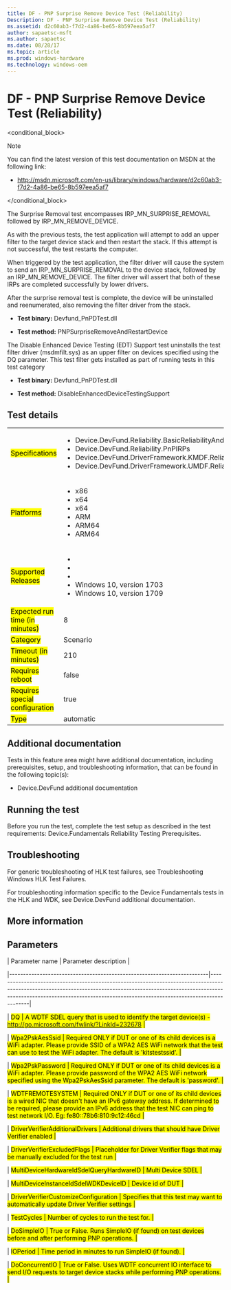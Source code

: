 ```yaml
---
title: DF - PNP Surprise Remove Device Test (Reliability)
Description: DF - PNP Surprise Remove Device Test (Reliability)
ms.assetid: d2c60ab3-f7d2-4a86-be65-8b597eea5af7
author: sapaetsc-msft
ms.author: sapaetsc
ms.date: 08/28/17
ms.topic: article
ms.prod: windows-hardware
ms.technology: windows-oem
---
```


# DF - PNP Surprise Remove Device Test (Reliability)

<conditional_block> <conditions> <docset value="standalone"></docset> </conditions>

>[!NOTE]
You can find the latest version of this test documentation on MSDN at the following link:

-   <xref hlink="http://msdn.microsoft.com/en-us/library/windows/hardware/d2c60ab3-f7d2-4a86-be65-8b597eea5af7">http://msdn.microsoft.com/en-us/library/windows/hardware/d2c60ab3-f7d2-4a86-be65-8b597eea5af7</b>


</conditional_block>

The Surprise Removal test encompasses IRP\_MN\_SURPRISE\_REMOVAL followed by IRP\_MN\_REMOVE\_DEVICE.

As with the previous tests, the test application will attempt to add an upper filter to the target device stack and then restart the stack. If this attempt is not successful, the test restarts the computer.

When triggered by the test application, the filter driver will cause the system to send an IRP\_MN\_SURPRISE\_REMOVAL to the device stack, followed by an IRP\_MN\_REMOVE\_DEVICE. The filter driver will assert that both of these IRPs are completed successfully by lower drivers.

After the surprise removal test is complete, the device will be uninstalled and reenumerated, also removing the filter driver from the stack.

-   **Test binary:** Devfund\_PnPDTest.dll
-   **Test method:** PNPSurpriseRemoveAndRestartDevice

The Disable Enhanced Device Testing (EDT) Support test uninstalls the test filter driver (msdmfilt.sys) as an upper filter on devices specified using the DQ parameter. This test filter gets installed as part of running tests in this test category

-   **Test binary:** Devfund\_PnPDTest.dll
-   **Test method:** DisableEnhancedDeviceTestingSupport

## Test details

<table>
<colgroup>
<col width="50%" />
<col width="50%" />
</colgroup>
<tbody>
<tr class="odd">
<td><mark type="bullet_intro">Specifications</b></td>
<td><ul>
<li>Device.DevFund.Reliability.BasicReliabilityAndPerformance</li>
<li>Device.DevFund.Reliability.PnPIRPs</li>
<li>Device.DevFund.DriverFramework.KMDF.Reliability</li>
<li>Device.DevFund.DriverFramework.UMDF.Reliability</li>
</ul></td>
</tr>
<tr class="even">
<td><mark type="bullet_intro">Platforms</b></td>
<td><ul>
<li><tla rid="win_threshold_desktop"></tla> x86</li>
<li><tla rid="win_threshold_desktop"></tla> x64</li>
<li><tla rid="win_threshold_server"></tla> x64</li>
<li><tla rid="win_threshold_mobile"></tla> ARM</li>
<li><tla rid="win_threshold_desktop"></tla> ARM64</li>
<li><tla rid="win_threshold_mobile"></tla> ARM64</li>
</ul></td>
</tr>
<tr class="odd">
<td><mark type="bullet_intro">Supported Releases</b></td>
<td><ul>
<li><tla rid="win_10"></tla></li>
<li><tla rid="win_10_th2"></tla></li>
<li><tla rid="win_10_rs1"></tla></li>
<li>Windows 10, version 1703</li>
<li>Windows 10, version 1709</li>
</ul></td>
</tr>
<tr class="even">
<td><mark type="bullet_intro">Expected run time (in minutes)</b></td>
<td>8</td>
</tr>
<tr class="odd">
<td><mark type="bullet_intro">Category</b></td>
<td>Scenario</td>
</tr>
<tr class="even">
<td><mark type="bullet_intro">Timeout (in minutes)</b></td>
<td>210</td>
</tr>
<tr class="odd">
<td><mark type="bullet_intro">Requires reboot</b></td>
<td>false</td>
</tr>
<tr class="even">
<td><mark type="bullet_intro">Requires special configuration</b></td>
<td>true</td>
</tr>
<tr class="odd">
<td><mark type="bullet_intro">Type</b></td>
<td>automatic</td>
</tr>
</tbody>
</table>

## Additional documentation

Tests in this feature area might have additional documentation, including prerequisites, setup, and troubleshooting information, that can be found in the following topic(s):

-   <xref rid="p_hlk_test.device_devfund_additional_documentation">Device.DevFund additional documentation</b>

## Running the test

Before you run the test, complete the test setup as described in the test requirements: <xref rid="p_hlk_test.devicefundamentals_reliability_testing_prerequisites">Device.Fundamentals Reliability Testing Prerequisites</b>.

## Troubleshooting

For generic troubleshooting of HLK test failures, see <xref rid="p_hlk.troubleshooting_windows_hlk_test_failures">Troubleshooting Windows HLK Test Failures</b>.

For troubleshooting information specific to the Device Fundamentals tests in the HLK and WDK, see <xref rid="p_hlk_test.device_devfund_additional_documentation">Device.DevFund additional documentation</b>.

## More information

## Parameters

| Parameter name                                                         | Parameter description                                                                                                                                                                                                                                |
|------------------------------------------------------------------------|------------------------------------------------------------------------------------------------------------------------------------------------------------------------------------------------------------------------------------------------------|
| <mark type="bullet_intro">DQ</b>                                       | A WDTF SDEL query that is used to identify the target device(s) - http://go.microsoft.com/fwlink/?LinkId=232678                                                                                                                                      |
| <mark type="bullet_intro">Wpa2PskAesSsid</b>                           | Required ONLY if DUT or one of its child devices is a WiFi adapter. Please provide SSID of a WPA2 AES WiFi network that the test can use to test the WiFi adapter. The default is 'kitstestssid'.                                                    |
| <mark type="bullet_intro">Wpa2PskPassword</b>                          | Required ONLY if DUT or one of its child devices is a WiFi adapter. Please provide password of the WPA2 AES WiFi network specified using the Wpa2PskAesSsid parameter. The default is 'password'.                                                    |
| <mark type="bullet_intro">WDTFREMOTESYSTEM</b>                         | Required ONLY if DUT or one of its child devices is a wired NIC that doesn't have an IPv6 gateway address. If determined to be required, please provide an IPv6 address that the test NIC can ping to test network I/O. Eg: fe80::78b6:810:9c12:46cd |
| <mark type="bullet_intro">DriverVerifierAdditionalDrivers</b>          | Additional drivers that should have Driver Verifier enabled                                                                                                                                                                                          |
| <mark type="bullet_intro">DriverVerifierExcludedFlags</b>              | Placeholder for Driver Verifier flags that may be manually excluded for the test run                                                                                                                                                                 |
| <mark type="bullet_intro">MultiDeviceHardwareIdSdelQueryHardwareID</b> | Multi Device SDEL                                                                                                                                                                                                                                    |
| <mark type="bullet_intro">MultiDeviceInstanceIdSdelWDKDeviceID</b>     | Device id of DUT                                                                                                                                                                                                                                     |
| <mark type="bullet_intro">DriverVerifierCustomizeConfiguration</b>     | Specifies that this test may want to automatically update Driver Verifier settings                                                                                                                                                                   |
| <mark type="bullet_intro">TestCycles</b>                               | Number of cycles to run the test for.                                                                                                                                                                                                                |
| <mark type="bullet_intro">DoSimpleIO</b>                               | True or False. Runs SimpleIO (if found) on test devices before and after performing PNP operations.                                                                                                                                                  |
| <mark type="bullet_intro">IOPeriod</b>                                 | Time period in minutes to run SimpleIO (if found).                                                                                                                                                                                                   |
| <mark type="bullet_intro">DoConcurrentIO</b>                           | True or False. Uses WDTF concurrent IO interface to send I/O requests to target device stacks while performing PNP operations.                                                                                                                       |






